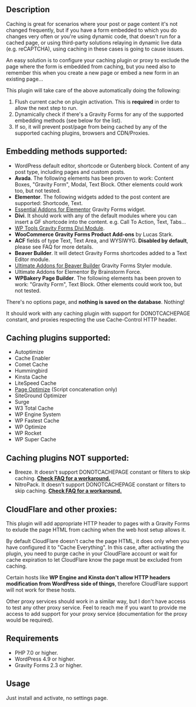Description
---------------------------------------------------------------------

Caching is great for scenarios where your post or page content it's not changed frequently, but if you have a form embedded to which you do changes very often or you're using dynamic code, that doesn't run for a cached page, or using third-party solutions relaying in dynamic live data (e.g. reCAPTCHA), using caching in these cases is going to cause issues.

An easy solution is to configure your caching plugin or proxy to exclude the page where the form is embedded from caching, but you need also to remember this when you create a new page or embed a new form in an existing page...

This plugin will take care of the above automatically doing the following:

1. Flush current cache on plugin activation. This is **required** in order to allow the next step to run.
2. Dynamically check if there's a Gravity Forms for any of the supported embedding methods (see below for the list).
3. If so, it will prevent post/page from being cached by any of the supported caching plugins, browsers and CDN/Proxies.

Embedding methods supported:
---------------------------------------------------------------------

* WordPress default editor, shortcode or Gutenberg block. Content of any post type, including pages and custom posts.
* **Avada**. The following elements has been proven to work: Content Boxes, "Gravity Form", Modal, Text Block. Other elements could work too, but not tested.
* **Elementor**. The following widgets added to the post content are supported: Shortcode, Text.
* [Essential Addons for Elementor](https://wordpress.org/plugins/essential-addons-for-elementor-lite/) Gravity Forms widget.
* **Divi**. It should work with any of the default modules where you can insert a GF shortcode into the content. e.g. Call To Action, Text, Tabs...
* [WP Tools Gravity Forms Divi Module](https://wordpress.org/plugins/wp-tools-gravity-forms-divi-module/).
* **WooCommerce Gravity Forms Product Add-ons** by Lucas Stark.
* **ACF** fields of type Text, Text Area, and WYSIWYG. **Disabled by default**, please see FAQ for more details.
* **Beaver Builder**. It will detect Gravity Forms shortcodes added to a Text Editor module.
* [Ultimate Addons for Beaver Builder](https://wordpress.org/plugins/ultimate-addons-for-beaver-builder-lite/) Gravity Forms Styler module.
* Ultimate Addons for Elementor By Brainstorm Force.
* **WPBakery Page Builder**. The following elements has been proven to work: "Gravity Form", Text Block. Other elements could work too, but not tested.

There's no options page, and **nothing is saved on the database**. Nothing!

It should work with any caching plugin with support for DONOTCACHEPAGE constant, and proxies respecting the use Cache-Control HTTP header.

Caching plugins **supported**:
---------------------------------------------------------------------

* Autoptimize
* Cache Enabler
* Comet Cache
* Hummingbird
* Kinsta Cache
* LiteSpeed Cache
* [Page Optimize](https://wordpress.org/plugins/page-optimize/) (Script concatenation only)
* SiteGround Optimizer
* Surge
* W3 Total Cache
* WP Engine System
* WP Fastest Cache
* WP Optimize
* WP Rocket
* WP Super Cache

Caching plugins **NOT supported**:
----------------------------------

* Breeze. It doesn't support DONOTCACHEPAGE constant or filters to skip caching. [**Check FAQ for a workaround.**](https://wordpress.org/plugins/fresh-forms-for-gravity/#is%20varnish%20caching%20supported%3F)
* NitroPack. It doesn't support DONOTCACHEPAGE constant or filters to skip caching. [**Check FAQ for a workaround.**](https://wordpress.org/plugins/fresh-forms-for-gravity/#is%20varnish%20caching%20supported%3F)

CloudFlare and other proxies:
-----------------------------

This plugin will add appropriate HTTP header to pages with a Gravity Forms to exlude the page HTML from caching when the web host setup allows it. 

By default CloudFlare doesn't cache the page HTML, it does only when you have configured it to "Cache Everything". In this case, after activating the plugin, you need to purge cache in your CloudFlare account or wait for cache expiration to let CloudFlare know the page must be excluded from caching.

Certain hosts like **WP Engine and Kinsta don't allow HTTP headers modification from WordPress side of things**, therefore CloudFlare support will not work for these hosts.

Other proxy services should work in a similar way, but I don't have access to test any other proxy service. Feel to reach me if you want to provide me access to add support for your proxy service (documentation for the proxy would be required).

Requirements
---------------------------------------------------------------------

* PHP 7.0 or higher.
* WordPress 4.9 or higher.
* Gravity Forms 2.3 or higher.

Usage
---------------------------------------------------------------------

Just install and activate, no settings page.
